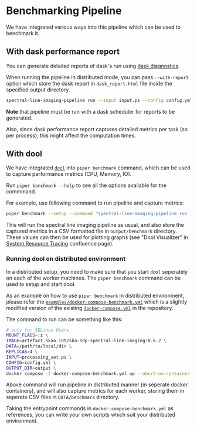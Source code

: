# Benchmarking Pipeline

We have integrated various ways into this pipeline which can be used to benchmark it.

## With dask performance report

You can generate detailed reports of dask's run using [dask diagnostics](https://docs.dask.org/en/stable/diagnostics-distributed.html#diagnostics-distributed).

When running the pipeline in distributed mode, you can pass `--with-report` option which store the dask report in `dask_report.html` file inside the specified output directory.

```bash
spectral-line-imaging-pipeline run --input input.ps --config config.yml --output-path output/benchmark --dask-scheduler localhost:8786 --with-report
```

**Note** that pipeline must be run with a dask scheduler for reports to be generated.

Also, since dask performance report captures detailed metrics per task (so per process), this might affect the computation times.

## With dool

We have integrated [`dool`](https://github.com/scottchiefbaker/dool/tree/master) into `piper benchmark` command, which can be used to capture performance metrics (CPU, Memory, IO).

Run `piper benchmark --help` to see all the options available for the commmand.

For example, use following command to run pipeline and capture metrics:

```bash
piper benchmark --setup --command "spectral-line-imaging-pipeline run --input input.ps --config config.yml" --output-path output/benchmark
```

This will run the spectral line imaging pipeline as usual, and also store the captured metrics in a CSV formatted file in `output/benchmark` directory.
These values can then be used for plotting graphs (see "Dool Visualizer" in [System Resource Tracing](https://confluence.skatelescope.org/display/SE/System%27s+resource+tracing+with+dool) confluence page).

### Running dool on distributed environment

In a distributed setup, you need to make sure that you start `dool` seperately on each of the worker machines. The `piper benchmark` command can be used to setup and start dool.

As an example on how to use `piper benchmark` in distributed environment, please refer the [`examples/docker-compose-benchmark.yml`](https://gitlab.com/ska-telescope/sdp/science-pipeline-workflows/ska-sdp-spectral-line-imaging/-/blob/main/examples/docker-compose-benchmark.yml) which is a slightly modified version of the existing [`docker-compose.yml`](https://gitlab.com/ska-telescope/sdp/science-pipeline-workflows/ska-sdp-spectral-line-imaging/-/blob/main/docker-compose.yml)  in the repository.

The command to run can be something like this:

```bash
# only for SELinux Users
MOUNT_FLAGS=:z \
IMAGE=artefact.skao.int/ska-sdp-spectral-line-imaging:0.6.2 \
DATA=/path/to/local/dir \
REPLICAS=4 \
INPUT=processing_set.ps \
CONFIG=config.yml \
OUTPUT_DIR=output \
docker compose -f docker-compose-benchmark.yml up --abort-on-container-exit
```

Above command will run pipeline in distributed manner (in seperate docker containers), and will also capture metrics for each worker, storing them in seperate CSV files in `DATA/benchmark` directory.

Taking the entrypoint commands in `docker-compose-benchmark.yml` as references, you can write your own scripts which suit your distributed environment.
